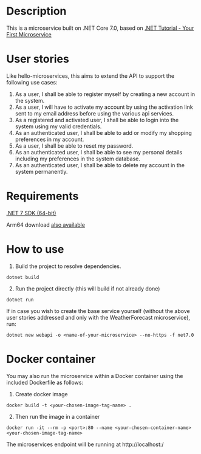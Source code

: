 
# Description

This is a microservice built on .NET Core 7.0, based on [.NET Tutorial - Your First Microservice](https://dotnet.microsoft.com/en-us/learn/aspnet/microservice-tutorial/intro)

# User stories

Like hello-microservices, this aims to extend the API to support the following use cases:

1. As a user, I shall be able to register myself by creating a new account in the system.
2. As a user, I will have to activate my account by using the activation link sent to my email address before using the various api services.
3. As a registered and activated user, I shall be able to login into the system using my valid credentials.
4. As an authenticated user, I shall be able to add or modify my shopping preferences in my account.
5. As a user, I shall be able to reset my password.
6. As an authenticated user, I shall be able to see my personal details including my preferences in the system database.
7. As an authenticated user, I shall be able to delete my account in the system permanently.

# Requirements

[.NET 7 SDK (64-bit)](https://download.visualstudio.microsoft.com/download/pr/17798684-12da-417d-845b-8d2f54b3bd67/d6a67ffe06f263906571aacf7057bc8e/dotnet-sdk-7.0.102-osx-x64.pkg)

Arm64 download [also available](https://download.visualstudio.microsoft.com/download/pr/dfbffbab-2187-44a8-b911-308136f001c1/8c754f776f6a476f6ab6681d72d88b2e/dotnet-sdk-7.0.102-osx-arm64.pkg)

# How to use

1. Build the project to resolve dependencies.

`dotnet build`

2. Run the project directly (this will build if not already done)

`dotnet run`

If in case you wish to create the base service yourself (without the above user stories addressed and only with the WeatherForecast microservice), run:

`dotnet new webapi -o <name-of-your-microservice> --no-https -f net7.0`

# Docker container

You may also run the microservice within a Docker container using the included Dockerfile as follows:

1. Create docker image

`docker build -t <your-chosen-image-tag-name> .`

2. Then run the image in a container

`docker run -it --rm -p <port>:80 --name <your-chosen-container-name> <your-chosen-image-tag-name>`

The microservices endpoint will be running at http://localhost:<port>/<api-endpoint>
